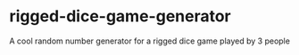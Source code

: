 # rigged-dice-game-generator
A cool random number generator for a rigged dice game played by 3 people
